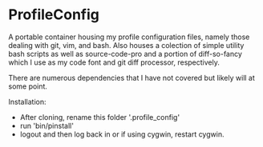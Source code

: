 # ProfileConfig
A portable container housing my profile configuration files, namely those dealing with git, vim, and bash. Also houses a colection of simple utility bash scripts as well as source-code-pro and a portion of diff-so-fancy which I use as my code font and git diff processor, respectively.

There are numerous dependencies that I have not covered but likely will
at some point.

Installation:
- After cloning, rename this folder '.profile_config'
- run 'bin/pinstall'
- logout and then log back in or if using cygwin, restart cygwin.
